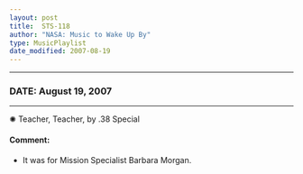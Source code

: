 ```yaml
---
layout: post
title:  STS-118
author: "NASA: Music to Wake Up By"
type: MusicPlaylist
date_modified: 2007-08-19
---
```


----
### DATE: August 19, 2007
----
✺ Teacher, Teacher, by .38 Special

#### Comment:
* It was for Mission Specialist Barbara Morgan.
